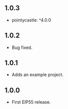 ## 1.0.3

- pointycastle: ^4.0.0

## 1.0.2

* Bug fixed.

## 1.0.1

* Adds an example project.

## 1.0.0

* First EIP55 release.
